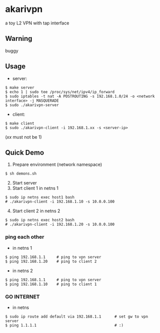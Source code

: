 # akarivpn

a toy L2 VPN with tap interface

## Warning
buggy

## Usage
- server:
```
$ make server
$ echo 1 | sudo tee /proc/sys/net/ipv4/ip_forward
$ sudo iptables -t nat -A POSTROUTING -s 192.168.1.0/24 -o <network interface> -j MASQUERADE
$ sudo ./akarivpn-server
```

- client:
```
$ make client
$ sudo ./akarivpn-client -i 192.168.1.xx -s <server-ip>
```
(*xx* must not be 1)

## Quick Demo
1. Prepare environment (network namespace)

```
$ sh demons.sh
```
2. Start server
3. Start client 1 in netns 1

```
$ sudo ip netns exec host1 bash
# ./akarivpn-client -i 192.168.1.10 -s 10.0.0.100
```
4. Start client 2 in netns 2

```
$ sudo ip netns exec host2 bash
# ./akarivpn-client -i 192.168.1.20 -s 10.0.0.100
```

### ping each other
- in netns 1
```
$ ping 192.168.1.1     # ping to vpn server
$ ping 192.168.1.20    # ping to client 2
```

 - in netns 2
```
$ ping 192.168.1.1     # ping to vpn server
$ ping 192.168.1.10    # ping to client 1
```

### GO INTERNET
- in netns
```
$ sudo ip route add default via 192.168.1.1      # set gw to vpn server
$ ping 1.1.1.1                                   # :)
```
